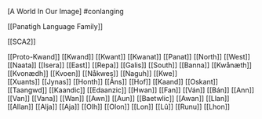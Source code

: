 [A World In Our Image]
#conlanging

[[Panatigh Language Family]]

[[SCA2]]

[[Proto-Kwand]]
	[[Kwand]]
		[[Kwant]]
			[[Kwanat]]
				[[Panat]]
					[[North]]
						[[West]]
							[[Naata]]
							[[Isera]]
						[[East]]
							[[Repa]]
							[[Galis]]
					[[South]]
						[[Banna]]
				[[Kwånæth]]
					[[Kvonædh]]
						[[Kvoen]]
					[[Nåkwes]]
						[[Naguh]]
						[[Kwe]]		
			[[Xuants]]
				[[Jynas]]
				[[Honth]]
					[[Åns]]
					[[Hof]]
		[[Kaand]]
			[[Oskant]]
			[[Taangwd]]
				[[Kaandic]]
				[[Edaanzic]]
	[[Hwan]]
		[[Fan]]
			[[Ván]]
				[[Bán]]
				[[Ann]]
			[[Van]]
				[[Vana]]
		[[Wan]]
			[[Awn]]
				[[Aun]]
					[[Baetwlic]]
				[[Awan]]
		[[Llan]]
			[[Allan]]
				[[Alja]]
					[[Aja]]
					[[Olh]]
				[[Olon]]
			[[Lon]]
				[[Lû]]
				[[Runu]]
				[[Lhon]]

